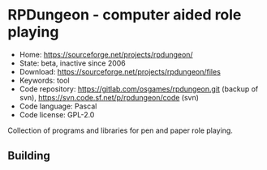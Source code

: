 # RPDungeon - computer aided role playing

- Home: https://sourceforge.net/projects/rpdungeon/
- State: beta, inactive since 2006
- Download: https://sourceforge.net/projects/rpdungeon/files
- Keywords: tool
- Code repository: https://gitlab.com/osgames/rpdungeon.git (backup of svn), https://svn.code.sf.net/p/rpdungeon/code (svn)
- Code language: Pascal
- Code license: GPL-2.0

Collection of programs and libraries for pen and paper role playing.

## Building
